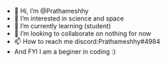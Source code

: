 - 👋 Hi, I’m @Prathameshhy
- 👀 I’m interested in science and space
- 🌱 I’m currently learning (student)
- 💞️ I’m looking to collaborate on nothing for now
- 📫 How to reach me discord:Prathameshhy#4984
- And FYI I am a beginer in coding :)

<!---
Prathameshhy/Prathameshhy is a ✨ special ✨ repository because its `README.md` (this file) appears on your GitHub profile.
You can click the Preview link to take a look at your changes.
--->
